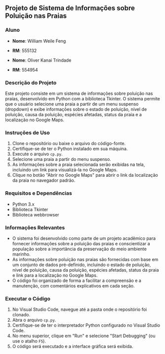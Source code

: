 ## Projeto de Sistema de Informações sobre Poluição nas Praias

### Aluno
- **Nome**: William Weile Feng
- **RM**: 555132

- **Nome**: Oliver Kanai Trindade
- **RM**: 554954

### Descrição do Projeto
Este projeto consiste em um sistema de informações sobre poluição nas praias, desenvolvido em Python com a biblioteca Tkinter. O sistema permite que o usuário selecione uma praia a partir de um menu suspenso (dropdown) e exibe informações sobre o estado de poluição, nível de poluição, causa da poluição, espécies afetadas, status da praia e a localização no Google Maps.

### Instruções de Uso
1. Clone o repositório ou baixe o arquivo do código-fonte.
2. Certifique-se de ter o Python instalado em sua máquina.
3. Execute o arquivo `cp.py`.
4. Selecione uma praia a partir do menu suspenso.
5. As informações sobre a praia selecionada serão exibidas na tela, incluindo um link para visualizá-la no Google Maps.
6. Clique no botão "Abrir no Google Maps" para abrir o link da localização da praia no navegador padrão.

### Requisitos e Dependências
- Python 3.x
- Biblioteca Tkinter
- Biblioteca webbrowser

### Informações Relevantes
- O sistema foi desenvolvido como parte de um projeto acadêmico para fornecer informações sobre a poluição das praias e conscientizar a população sobre a importância da preservação do meio ambiente marinho.
- As informações sobre poluição nas praias são fornecidas com base em um conjunto de dados pré-definido, incluindo o estado de poluição, nível de poluição, causa da poluição, espécies afetadas, status da praia e link para a localização no Google Maps.
- O código foi organizado de forma a facilitar a compreensão e a manutenção, com comentários explicativos em cada seção.

### Executar o Código
1. No Visual Studio Code, navegue até a pasta onde o repositório foi clonado.
2. Abra o arquivo `cp.py`.
3. Certifique-se de ter o interpretador Python configurado no Visual Studio Code.
4. No menu superior, clique em "Run" e selecione "Start Debugging" (ou use o atalho `F5`).
5. O código será executado e a interface gráfica será exibida.
